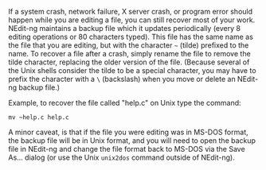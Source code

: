 
If a system crash, network failure, X server crash, or program error
should happen while you are editing a file, you can still recover most
of your work. NEdit-ng maintains a backup file which it updates
periodically (every 8 editing operations or 80 characters typed). This
file has the same name as the file that you are editing, but with the
character `~` (tilde) prefixed to the name. To recover a file after a
crash, simply rename the file to remove the tilde character, replacing
the older version of the file. (Because several of the Unix shells
consider the tilde to be a special character, you may have to prefix the
character with a `\` (backslash) when you move or delete an NEdit-ng
backup file.)

Example, to recover the file called "help.c" on Unix type the command:

    mv ~help.c help.c

A minor caveat, is that if the file you were editing was in MS-DOS
format, the backup file will be in Unix format, and you will need to
open the backup file in NEdit-ng and change the file format back to MS-DOS 
via the Save As... dialog (or use the Unix `unix2dos` command
outside of NEdit-ng).

